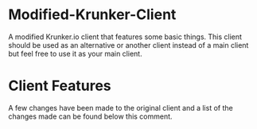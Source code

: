 # Modified-Krunker-Client
A modified Krunker.io client that features some basic things. This client should be used as an alternative or another client instead of a main client but feel free to use it as your main client.

# Client Features
A few changes have been made to the original client and a list of the changes made can be found below this comment.
